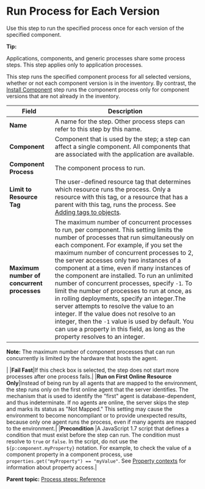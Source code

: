 # Run Process for Each Version

Use this step to run the specified process once for each version of the specified component.

**Tip:** 

Applications, components, and generic processes share some process steps. This step applies only to application processes.

This step runs the specified component process for all selected versions, whether or not each component version is in the inventory. By contrast, the [Install Component](app_processsteps_install.md) step runs the component process only for component versions that are not already in the inventory.

|Field|Description|
|-----|-----------|
|**Name**|A name for the step. Other process steps can refer to this step by this name.|
|**Component**|Component that is used by the step; a step can affect a single component. All components that are associated with the application are available.|
|**Component Process**|The component process to run.|
|**Limit to Resource Tag**|The user-defined resource tag that determines which resource runs the process. Only a resource with this tag, or a resource that has a parent with this tag, runs the process. See [Adding tags to objects](addingtags_tsk.md#).|
|**Maximum number of concurrent processes**|The maximum number of concurrent processes to run, per component. This setting limits the number of processes that run simultaneously on each component. For example, if you set the maximum number of concurrent processes to 2, the server accesses only two instances of a component at a time, even if many instances of the component are installed. To run an unlimited number of concurrent processes, specify `-1`. To limit the number of processes to run at once, as in rolling deployments, specify an integer.The server attempts to resolve the value to an integer. If the value does not resolve to an integer, then the `-1` value is used by default. You can use a property in this field, as long as the property resolves to an integer.

**Note:** The maximum number of component processes that can run concurrently is limited by the hardware that hosts the agent.

|
|**Fail Fast**|If this check box is selected, the step does not start more processes after one process fails.|
|**Run on First Online Resource Only**|Instead of being run by all agents that are mapped to the environment, the step runs only on the first online agent that the server identifies. The mechanism that is used to identify the "first" agent is database-dependent, and thus indeterminate. If no agents are online, the server skips the step and marks its status as "Not Mapped." This setting may cause the environment to become noncompliant or to provide unexpected results, because only one agent runs the process, even if many agents are mapped to the environment.|
|**Precondition** |A JavaScript 1.7 script that defines a condition that must exist before the step can run. The condition must resolve to `true` or `false`. In the script, do not use the `${p:component.myProperty}` notation. For example, to check the value of a component property in a component process, use `properties.get("myProperty") == "myValue"`. See [Property contexts](ud_properties_context.md#) for information about property access.|

**Parent topic:** [Process steps: Reference](../topics/app_processSteps.md)


